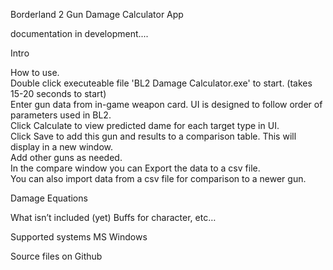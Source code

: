 Borderland 2 Gun Damage Calculator App

documentation in development....

Intro

How to use.  
	Double click executeable file 'BL2 Damage Calculator.exe' to start. (takes 15-20 seconds to start)  
	Enter gun data from in-game weapon card.  UI is designed to follow order of parameters used in BL2.  
	Click  Calculate to view predicted dame for each target type in UI.  
	Click Save to add this gun and results to a comparison table.  This will display in a new window.   
	Add other guns as needed.   
	In the compare window you can Export the data to a csv file.  
	You can also import data from a csv file for comparison to a newer gun.    	

Damage Equations
	
What isn’t included (yet)
	Buffs for character, etc…

Supported systems
	MS Windows
	
Source files on Github 
